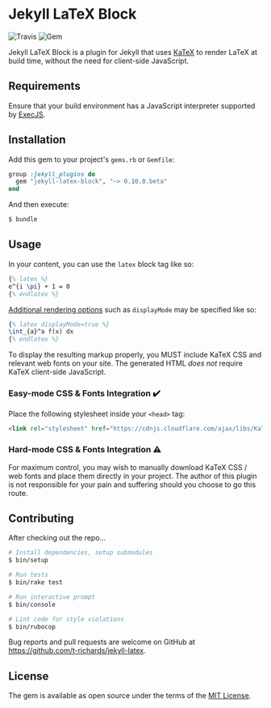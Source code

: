 # Jekyll LaTeX Block

![Travis](https://img.shields.io/travis/t-richards/jekyll-latex-block.svg?style=flat-square)
![Gem](https://img.shields.io/gem/v/jekyll-latex-block.svg?style=flat-square)

Jekyll LaTeX Block is a plugin for Jekyll that uses [KaTeX][katex] to render
LaTeX at build time, without the need for client-side JavaScript.

## Requirements

Ensure that your build environment has a JavaScript interpreter supported by
[ExecJS][execjs].

## Installation

Add this gem to your project's `gems.rb` or `Gemfile`:

```ruby
group :jekyll_plugins do
  gem "jekyll-latex-block", "~> 0.10.0.beta"
end
```

And then execute:

```bash
$ bundle
```

## Usage

In your content, you can use the `latex` block tag like so:

```latex
{% latex %}
e^{i \pi} + 1 = 0
{% endlatex %}
```

[Additional rendering options][rendering-opts] such as `displayMode` may be
specified like so:

```latex
{% latex displayMode=true %}
\int_{a}^a f(x) dx
{% endlatex %}
```

To display the resulting markup properly, you MUST include KaTeX CSS and
relevant web fonts on your site. The generated HTML _does not_ require KaTeX
client-side JavaScript.

### Easy-mode CSS & Fonts Integration :heavy_check_mark:

Place the following stylesheet inside your `<head>` tag:

```html
<link rel="stylesheet" href="https://cdnjs.cloudflare.com/ajax/libs/KaTeX/0.9.0/katex.min.css" integrity="sha384-TEMocfGvRuD1rIAacqrknm5BQZ7W7uWitoih+jMNFXQIbNl16bO8OZmylH/Vi/Ei" crossorigin="anonymous">
```

### Hard-mode CSS & Fonts Integration :warning:

For maximum control, you may wish to manually download KaTeX CSS / web fonts and
place them directly in your project. The author of this plugin is not
responsible for your pain and suffering should you choose to go this route.

## Contributing

After checking out the repo...

```bash
# Install dependencies, setup submodules
$ bin/setup

# Run tests
$ bin/rake test

# Run interactive prompt
$ bin/console

# Lint code for style violations
$ bin/rubocop
```

Bug reports and pull requests are welcome on GitHub at
https://github.com/t-richards/jekyll-latex.

## License

The gem is available as open source under the terms of the [MIT License][mit-license].

[execjs]: https://github.com/rails/execjs
[katex]: https://khan.github.io/KaTeX/
[mit-license]: https://opensource.org/licenses/MIT
[rendering-opts]: https://github.com/Khan/KaTeX#rendering-options

